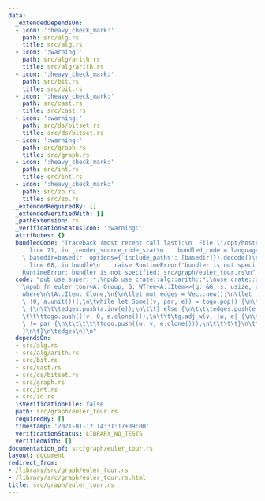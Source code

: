 ```yaml
---
data:
  _extendedDependsOn:
  - icon: ':heavy_check_mark:'
    path: src/alg.rs
    title: src/alg.rs
  - icon: ':warning:'
    path: src/alg/arith.rs
    title: src/alg/arith.rs
  - icon: ':heavy_check_mark:'
    path: src/bit.rs
    title: src/bit.rs
  - icon: ':heavy_check_mark:'
    path: src/cast.rs
    title: src/cast.rs
  - icon: ':warning:'
    path: src/ds/bitset.rs
    title: src/ds/bitset.rs
  - icon: ':warning:'
    path: src/graph.rs
    title: src/graph.rs
  - icon: ':heavy_check_mark:'
    path: src/int.rs
    title: src/int.rs
  - icon: ':heavy_check_mark:'
    path: src/zo.rs
    title: src/zo.rs
  _extendedRequiredBy: []
  _extendedVerifiedWith: []
  _pathExtension: rs
  _verificationStatusIcon: ':warning:'
  attributes: {}
  bundledCode: "Traceback (most recent call last):\n  File \"/opt/hostedtoolcache/Python/3.9.1/x64/lib/python3.9/site-packages/onlinejudge_verify/documentation/build.py\"\
    , line 71, in _render_source_code_stat\n    bundled_code = language.bundle(stat.path,\
    \ basedir=basedir, options={'include_paths': [basedir]}).decode()\n  File \"/opt/hostedtoolcache/Python/3.9.1/x64/lib/python3.9/site-packages/onlinejudge_verify/languages/user_defined.py\"\
    , line 68, in bundle\n    raise RuntimeError('bundler is not specified: {}'.format(path.as_posix()))\n\
    RuntimeError: bundler is not specified: src/graph/euler_tour.rs\n"
  code: "pub use super::*;\npub use crate::alg::arith::*;\nuse crate::ds::bitset::*;\n\
    \npub fn euler_tour<A: Group, G: WTree<A::Item>>(g: &G, s: usize, a: A) -> Vec<A::Item>\n\
    where\n\tA::Item: Clone,\n{\n\tlet mut edges = Vec::new();\n\tlet mut togo = vec![(s,\
    \ !0, a.unit())];\n\twhile let Some((v, par, e)) = togo.pop() {\n\t\tif v.get_bit(31)\
    \ {\n\t\t\tedges.push(a.inv(e));\n\t\t} else {\n\t\t\tedges.push(e.clone());\n\
    \t\t\ttogo.push((!v, 0, e.clone()));\n\t\t\tg.adj_w(v, |w, e| {\n\t\t\t\tif w\
    \ != par {\n\t\t\t\t\ttogo.push((w, v, e.clone()));\n\t\t\t\t}\n\t\t\t})\n\t\t\
    }\n\t}\n\tedges\n}\n"
  dependsOn:
  - src/alg.rs
  - src/alg/arith.rs
  - src/bit.rs
  - src/cast.rs
  - src/ds/bitset.rs
  - src/graph.rs
  - src/int.rs
  - src/zo.rs
  isVerificationFile: false
  path: src/graph/euler_tour.rs
  requiredBy: []
  timestamp: '2021-01-12 14:31:17+09:00'
  verificationStatus: LIBRARY_NO_TESTS
  verifiedWith: []
documentation_of: src/graph/euler_tour.rs
layout: document
redirect_from:
- /library/src/graph/euler_tour.rs
- /library/src/graph/euler_tour.rs.html
title: src/graph/euler_tour.rs
---
```

